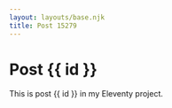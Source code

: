 ```yaml
---
layout: layouts/base.njk
title: Post 15279
---
```


# Post {{ id }}

This is post {{ id }} in my Eleventy project.
